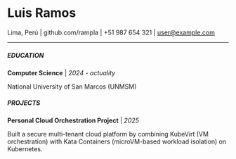 # Luis Ramos
Lima, Perú   |   github.com/rampla   |   +51 987 654 321   |   user@example.com

---
##### EDUCATION
**Computer Science** | *2024 - actuality*

National University of San Marcos (UNMSM)


##### PROJECTS
**Personal Cloud Orchestration Project** | *2025*

Built a secure multi-tenant cloud platform by combining KubeVirt (VM orchestration) with Kata Containers (microVM-based workload isolation) on Kubernetes.
